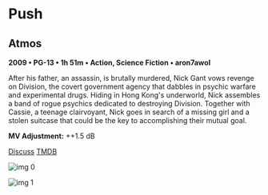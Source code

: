 # Push

## Atmos

**2009 • PG-13 • 1h 51m • Action, Science Fiction • aron7awol**

After his father, an assassin, is brutally murdered, Nick Gant vows revenge on Division, the covert government agency that dabbles in psychic warfare and experimental drugs. Hiding in Hong Kong's underworld, Nick assembles a band of rogue psychics dedicated to destroying Division. Together with Cassie, a teenage clairvoyant, Nick goes in search of a missing girl and a stolen suitcase that could be the key to accomplishing their mutual goal.

**MV Adjustment:** ++1.5 dB

[Discuss](https://www.avsforum.com/threads/bass-eq-for-filtered-movies.2995212/post-58316946)  [TMDB](13455)

![img 0](https://i.imgur.com/DpkZBH4.jpg)

![img 1](https://i.imgur.com/FQ2a6XM.jpg)

